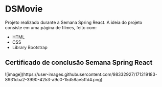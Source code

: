 # DSMovie

Projeto realizado durante a Semana Spring React. A ideia do projeto consiste em uma página de filmes, feito com:

<ul>
  <li>HTML</li>
  <li>CSS</li>
  <li>Library Bootstrap</li>
</ul>

<h2>Certificado de conclusão Semana Spring React</h2>
![image](https://user-images.githubusercontent.com/98332927/171219183-8931cba2-3990-4253-a9c0-15d58ae5ffd4.png)



